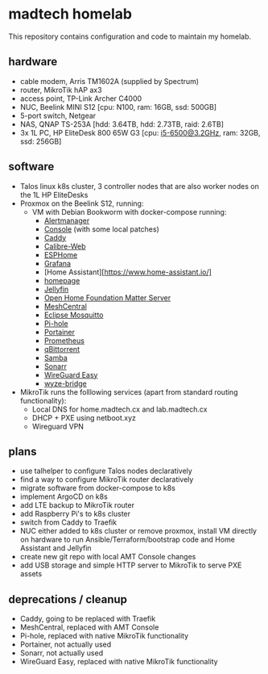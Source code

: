 # madtech homelab

This repository contains configuration and code to maintain my homelab.

## hardware

- cable modem, Arris TM1602A (supplied by Spectrum)
- router, MikroTik hAP ax3
- access point, TP-Link Archer C4000
- NUC, Beelink MINI S12 [cpu: N100, ram: 16GB, ssd: 500GB]
- 5-port switch, Netgear
- NAS, QNAP TS-253A [hdd: 3.64TB, hdd: 2.73TB, raid: 2.6TB]
- 3x 1L PC, HP EliteDesk 800 65W G3 [cpu: i5-6500@3.2GHz, ram: 32GB, ssd: 256GB]

## software

- Talos linux k8s cluster, 3 controller nodes that are also worker nodes on the 1L HP EliteDesks
- Proxmox on the Beelink S12, running:
    - VM with Debian Bookworm with docker-compose running:
      - [Alertmanager](https://prometheus.io/docs/alerting/latest/alertmanager/)
      - [Console](https://github.com/device-management-toolkit/console) (with some local patches)
      - [Caddy](https://caddyserver.com/)
      - [Calibre-Web](https://github.com/janeczku/calibre-web)
      - [ESPHome](https://esphome.io/)
      - [Grafana](https://grafana.com/)
      - [Home Assistant][https://www.home-assistant.io/]
      - [homepage](https://gethomepage.dev/)
      - [Jellyfin](https://jellyfin.org/)
      - [Open Home Foundation Matter Server](https://github.com/home-assistant-libs/python-matter-server)
      - [MeshCentral](https://meshcentral.com/)
      - [Eclipse Mosquitto](https://mosquitto.org/)
      - [Pi-hole](https://pi-hole.net/)
      - [Portainer](https://www.portainer.io/)
      - [Prometheus](https://prometheus.io/)
      - [qBittorrent](https://www.qbittorrent.org/)
      - [Samba](https://github.com/dperson/samba)
      - [Sonarr](https://sonarr.tv/)
      - [WireGuard Easy](https://github.com/wg-easy/wg-easy)
      - [wyze-bridge](https://github.com/mrlt8/docker-wyze-bridge)
- MikroTik runs the folllowing services (apart from standard routing functionality):
  - Local DNS for home.madtech.cx and lab.madtech.cx
  - DHCP + PXE using netboot.xyz
  - Wireguard VPN

## plans

- use talhelper to configure Talos nodes declaratively
- find a way to configure MikroTik router declaratively
- migrate software from docker-compose to k8s
- implement ArgoCD on k8s
- add LTE backup to MikroTik router
- add Raspberry Pi's to k8s cluster
- switch from Caddy to Traefik
- NUC either added to k8s cluster or remove proxmox, install VM directly on hardware to run Ansible/Terraform/bootstrap code and Home Assistant and Jellyfin
- create new git repo with local AMT Console changes
- add USB storage and simple HTTP server to MikroTik to serve PXE assets

## deprecations / cleanup
- Caddy, going to be replaced with Traefik
- MeshCentral, replaced with AMT Console
- Pi-hole, replaced with native MikroTik functionality
- Portainer, not actually used
- Sonarr, not actually used
- WireGuard Easy, replaced with native MikroTik functionality
